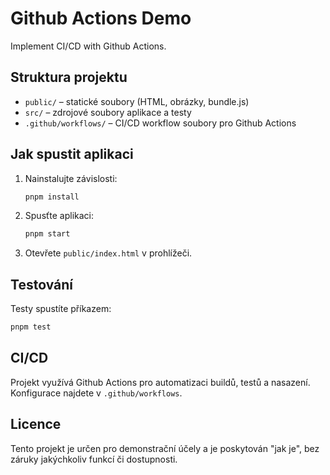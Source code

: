 # Github Actions Demo

Implement CI/CD with Github Actions.

## Struktura projektu

- `public/` – statické soubory (HTML, obrázky, bundle.js)
- `src/` – zdrojové soubory aplikace a testy
- `.github/workflows/` – CI/CD workflow soubory pro Github Actions

## Jak spustit aplikaci

1. Nainstalujte závislosti:
    ```sh
    pnpm install
    ```
2. Spusťte aplikaci:
    ```sh
    pnpm start
    ```
3. Otevřete `public/index.html` v prohlížeči.

## Testování

Testy spustíte příkazem:
```sh
pnpm test
```

## CI/CD

Projekt využívá Github Actions pro automatizaci buildů, testů a nasazení. Konfigurace najdete v `.github/workflows`.

## Licence

Tento projekt je určen pro demonstrační účely a je poskytován "jak je", bez záruky jakýchkoliv funkcí či dostupnosti.